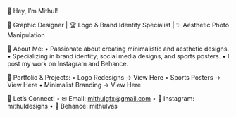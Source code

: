 👋 Hey, I’m Mithul!

🎨 Graphic Designer | 🏆 Logo & Brand Identity Specialist | ✨ Aesthetic Photo Manipulation

🚀 About Me:
	•	Passionate about creating minimalistic and aesthetic designs.
	•	Specializing in brand identity, social media designs, and sports posters.
	•	I post my work on Instagram and Behance.

📌 Portfolio & Projects:
	•	Logo Redesigns → View Here
	•	Sports Posters → View Here
	•	Minimalist Branding → View Here

📢 Let’s Connect!
	•	✉ Email: mithulgfx@gmail.com
	•	🔗 Instagram: mithuldesigns
	•	🔗 Behance: mithulvas
